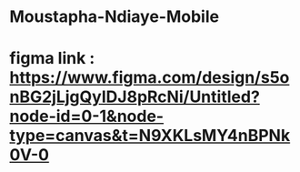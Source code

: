 # Moustapha-Ndiaye-Mobile
# figma link : https://www.figma.com/design/s5onBG2jLjgQyIDJ8pRcNi/Untitled?node-id=0-1&node-type=canvas&t=N9XKLsMY4nBPNk0V-0